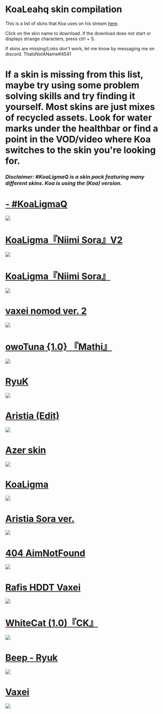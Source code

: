 # KoaLeahq skin compilation


This is a list of skins that Koa uses on his stream [here](https://twitch.tv/KoaLeahq).

Click on the skin name to download. If the download does not start or displays strange characters, press ctrl + S.

If skins are missing/Links don't work, let me know by messaging me on discord. ThatsNotAName#4541

# If a skin is missing from this list, maybe try using some problem solving skills and try finding it yourself. Most skins are just mixes of recycled assets. Look for water marks under the healthbar or find a point in the VOD/video where Koa switches to the skin you're looking for.

### *Disclaimer: #KoaLigmaQ is a skin pack featuring many different skins. Koa is using the (Koa) version.*

# [- #KoaLigmaQ](https://mega.nz/folder/gWwVwKzR#2pwIsA4m_d2I0SfXikynnQ)
![](https://i.imgur.com/EaB7RYG.png)

# [KoaLigma『Niimi Sora』V2](http://www.mediafire.com/file/6qux48v5dl07kpj/-_%2523KoaLigma%25E3%2580%258ENiimi_Sora%25E3%2580%258F_%2523-%25282%2529.osk/file)
![](https://i.imgur.com/lDLMzw8.jpg)

# [KoaLigma『Niimi Sora』](http://www.mediafire.com/file/cprjvpbe7qpw99w/-_%2523KoaLigma%25E3%2580%258ENiimi_Sora%25E3%2580%258F_%2523-.osk/file)
![](https://i.imgur.com/PuHjVlI.jpg)

# [vaxei nomod ver. 2](https://joofixd.s-ul.eu/RNQ0X5dB)
![](https://i.imgur.com/w287REa.jpg)

# [owoTuna {1.0} 『Mathi』](https://bit.ly/2McmuiN)
![](https://i.imgur.com/plMtXPx.png)

# [RyuK](https://www.dropbox.com/s/7klqe06pjqgr4bg/Komori%20-%20Ryugumink%20Ryuk%27s%20Style%28Megumin%20-%20Eihi%29.osk?dl=0)
![](https://i.imgur.com/SzIdkW4.png)

# [Aristia (Edit) ](https://puu.sh/BSj1V/6c9d4d0e79.osk)
![](https://i.imgur.com/C0aOPWc.png)

# [Azer skin](https://bit.ly/2SwUlBI)
![](https://i.imgur.com/JpFWRs6.png)

# [KoaLigma](https://bit.ly/2ZKHkrw)
![](https://i.imgur.com/5ASCXeY.png)

# [Aristia Sora ver.](https://puu.sh/ElNSJ/4ab40f20fc.osk)
![](https://i.imgur.com/N2TNwoy.png)

# [404 AimNotFound](https://circle-people.com/wp-content/Skins/404%20AimNotFound/404%20AimNotFound%202018-06-10.osk)
![](https://i.imgur.com/vs0N3gU.jpg)

# [Rafis HDDT Vaxei](https://joofixd.s-ul.eu/NyoJDqSp)
![](https://i.imgur.com/v6l7tYJ.jpg)

# [WhiteCat (1.0)『CK』](http://www.mediafire.com/file/6250ar1z1jq0aes/_%2523_WhiteCat_%25281.0%2529_%25E3%2580%258ECK%25E3%2580%258F_%2523-.osk/file)
![](https://i.imgur.com/5ru5ZFS.jpg)

# [Beep - Ryuk](https://www.dropbox.com/s/bvw75x73hmozowf/beep.osk?dl=0)
![](https://i.imgur.com/h9QDYRn.jpg)

# [Vaxei](http://www.mediafire.com/file/i2m41r485zdvyf4/Vaxei_2018-03-06_DT.osk/file)
![](https://i.imgur.com/NF7Eouh.jpg)




